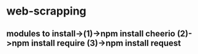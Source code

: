 # web-scrapping

## modules to install->(1)->npm install cheerio (2)->npm install require (3)->npm install request
                          
